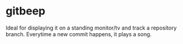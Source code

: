 gitbeep
=======

Ideal for displaying it on a standing monitor/tv and track a repository branch. Everytime a new commit happens, it plays a song.
